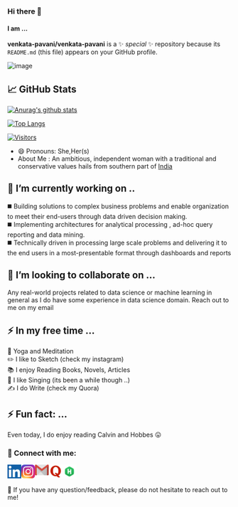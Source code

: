 ### Hi there 👋
#### I am ...


**venkata-pavani/venkata-pavani** is a ✨ _special_ ✨ repository because its `README.md` (this file) appears on your GitHub profile.



![image](https://user-images.githubusercontent.com/12963112/137175451-ae3ac72b-7eee-4132-ae15-514b2410c8b2.png)

## 📈 GitHub Stats 

[![Anurag's github stats](https://github-readme-stats.vercel.app/api?username=venkata-pavani)](https://github.com/venkata-pavani)

[![Top Langs](https://github-readme-stats.vercel.app/api/top-langs/?username=venkata-pavani&layout=compact)](https://github.com/venkata-pavani)

[![Visitors](https://visitor-badge.glitch.me/badge?page_id=venkata-pavani.venkata-pavani)](https://github.com/venkata-pavani/)

- 😄 Pronouns: She,Her(s)
- About Me : An ambitious, independent woman with a traditional and conservative values hails from southern part of <a href = "https://en.wikipedia.org/wiki/Visakhapatnam">India</a>

## 🔭 I’m currently working on ..

◼️ Building solutions to complex business problems and enable organization to meet their end-users through data driven decision making. <br>
◼️ Implementing architectures for analytical processing , ad-hoc query reporting and data mining. <br>
◼️ Technically driven in processing large scale problems and delivering it to the end users in a most-presentable format through dashboards and reports 


## 👯 I’m looking to collaborate on ...

Any real-world projects related to data science or machine learning in general as I do have some experience in data science domain. Reach out to me on my email


## ⚡ In my free time ...

🧘 Yoga and Meditation <br>
✏️ I like to Sketch (check my instagram) <br>
📚 I enjoy Reading Books, Novels, Articles <br>
🎤 I like Singing (its been a while though ..) <br>
✍️ I do Write (check my Quora)
 
## ⚡ Fun fact: ...

Even today, I do enjoy reading Calvin and Hobbes 😛

### 🤝 Connect with me:

<a href="https://www.linkedin.com/in/pavani-nrusimhadevara/"><img align="left" src="linkedin.png" alt="Pavani | LinkedIn" width="31px"/></a>
<a href="https://www.instagram.com/my_sketches26/"><img align="left" src="insta.png" alt="Pavani | Instagram" width="31px"/></a>
<a href="mailto:venkatapavani2017@gmail.com"><img align="left" src="gmail.png" alt="Pavani | Gmail" width="31px"/></a>
<a href="https://www.quora.com/profile/Pavani-N-40"><img align="left" src="quora.png" alt="Pavani | Quora" width="31px"/></a>
<a href="https://www.hackerrank.com/venkatapavani201"><img align="left" src="hckerrank.png" alt="Pavani | HackerRank" width="31px"/></a>

</br> </br>


💬 If you have any question/feedback, please do not hesitate to reach out to me!
